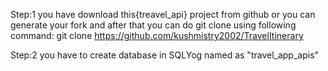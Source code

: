 Step:1 you have download this{treavel_api} project from github or you can generate your fork and 
 after that you can do git clone using following command:
 git clone https://github.com/kushmistry2002/TravelItinerary
 
 Step:2 you have to create database in SQLYog named as "travel_app_apis"
 
